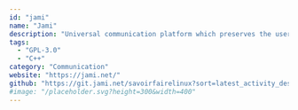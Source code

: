 ```yaml
---
id: "jami"
name: "Jami"
description: "Universal communication platform which preserves the user's privacy and freedoms."
tags:
  - "GPL-3.0"
  - "C++"
category: "Communication"
website: "https://jami.net/"
github: "https://git.jami.net/savoirfairelinux?sort=latest_activity_desc&filter=jami"
#image: "/placeholder.svg?height=300&width=400"
---
```


